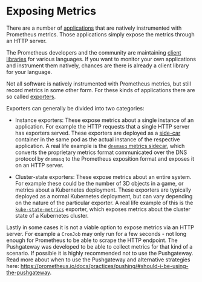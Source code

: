 # Exposing Metrics

There are a number of [applications](https://prometheus.io/docs/instrumenting/exporters/#directly-instrumented-software) that are natively instrumented with Prometheus metrics. Those applications simply expose the metrics through an HTTP server.

The Prometheus developers and the community are maintaining [client libraries](https://prometheus.io/docs/instrumenting/clientlibs/#client-libraries) for various languages. If you want to monitor your own applications and instrument them natively, chances are there is already a client library for your language.

Not all software is natively instrumented with Prometheus metrics, but still record metrics in some other form. For these kinds of applications there are so called [exporters](https://prometheus.io/docs/instrumenting/exporters/#third-party-exporters).

Exporters can generally be divided into two categories:

* Instance exporters: These expose metrics about a single instance of an application. For example the HTTP requests that a single HTTP server has exporters served. These exporters are deployed as a [side-car](http://blog.kubernetes.io/2015/06/the-distributed-system-toolkit-patterns.html) container in the same pod as the actual instance of the respective application.  A real life example is the [`dnsmasq` metrics sidecar](https://github.com/kubernetes/dns/blob/master/docs/sidecar/README.md), which converts the proprietary metrics format communicated over the DNS protocol by `dnsmasq` to the Prometheus exposition format and exposes it on an HTTP server.

* Cluster-state exporters: These expose metrics about an entire system. For example these could be the number of 3D objects in a game, or metrics about a Kubernetes deployment. These exporters are typically deployed as a normal Kubernetes deployment, but can vary depending on the nature of the particular exporter. A real life example of this is the [`kube-state-metrics`](https://github.com/kubernetes/kube-state-metrics) exporter, which exposes metrics about the cluster state of a Kubernetes cluster.

Lastly in some cases it is not a viable option to expose metrics via an HTTP server. For example a `CronJob` may only run for a few seconds - not long enough for Prometheus to be able to scrape the HTTP endpoint. The Pushgateway was developed to be able to collect metrics for that kind of a scenario. If possible it is highly recommended not to use the Pushgateway. Read more about when to use the Pushgateway and alternative strategies here: https://prometheus.io/docs/practices/pushing/#should-i-be-using-the-pushgateway.
